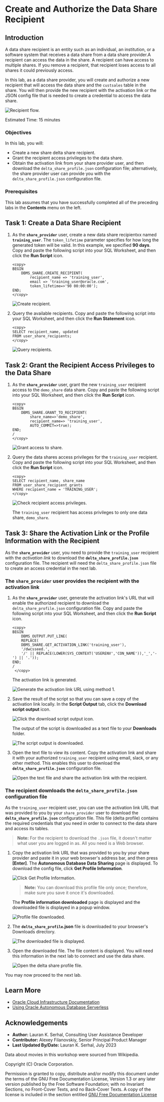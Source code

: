 # Create and Authorize the Data Share Recipient

## Introduction

A data share recipient is an entity such as an individual, an institution, or a software system that receives a data share from a data share provider.A recipient can access the data in the share. A recipient can have access to multiple shares. If you remove a recipient, that recipient loses access to all shares it could previously access.

In this lab, as a data share provider, you will create and authorize a new recipient that will access the data share and the `custsales` table in the share. You will then provide the new recipient with the activation link or the JSON config file that is needed to create a credential to access the data share.

![Recipient flow.](images/recipient-diagram.png)

Estimated Time: 15 minutes

### Objectives

In this lab, you will:

* Create a new share delta share recipient.
* Grant the recipient access privileges to the data share.
* Obtain the activation link from your share provider user, and then download the `delta_share_profile.json` configuration file; alternatively, the share provider user can provide you with the `delta_share_profile.json` configuration file.

### Prerequisites

This lab assumes that you have successfully completed all of the preceding labs in the **Contents** menu on the left.

## Task 1: Create a Data Share Recipient

1. As the **`share_provider`** user, create a new data share recipientxx named **`training_user`**. The `token_lifetime` parameter specifies for how long the generated token will be valid. In this example, we specified **90 days**. Copy and paste the following script into your SQL Worksheet, and then click the **Run Script** icon.

    ```
    <copy>
    BEGIN
        DBMS_SHARE.CREATE_RECIPIENT(
            recipient_name => 'training_user',
            email => 'training_user@oracle.com',
            token_lifetime=>'90 00:00:00');
    END;
    </copy>
    ```

    ![Create recipient.](images/create-recipient.png)

2. Query the available recipients. Copy and paste the following script into your SQL Worksheet, and then click the **Run Statement** icon.

    ```
    <copy>
    SELECT recipient_name, updated
    FROM user_share_recipients;
    </copy>
    ```

    ![Query recipients.](images/query-recipients.png)

## Task 2: Grant the Recipient Access Privileges to the Data Share

1. As the **`share_provider`** user, grant the new `training_user` recipient access to the `demo_share` data share. Copy and paste the following script into your SQL Worksheet, and then click the **Run Script** icon.

    ```
    <copy>
    BEGIN
        DBMS_SHARE.GRANT_TO_RECIPIENT(
            share_name=>'demo_share',
            recipient_name=> 'training_user',
            AUTO_COMMIT=>true);
    END;
    /
    </copy>
    ```

    ![Grant access to share.](images/grant-recipient-access.png)

2. Query the data shares access privileges for the `training_user` recipient. Copy and paste the following script into your SQL Worksheet, and then click the **Run Script** icon.

    ```
    <copy>
    SELECT recipient_name, share_name
    FROM user_share_recipient_grants
    WHERE recipient_name = 'TRAINING_USER';
    </copy>
    ```

    ![Check recipient access privileges.](images/query-privileges.png)

    The `training_user` recipient has access privileges to only one data share, `demo_share`.

## Task 3: Share the Activation Link or the Profile Information with the Recipient

As the **`share_provider`** user, you need to provide the `training_user` recipient with the _activation link_ to download the **`delta_share_profile.json`** configuration file. The recipient will need the `delta_share_profile.json` file to create an access credential in the next lab.

<!---
Expose the following paragraph when method 2 bug is corrected.
As the `share_provider` user, you need to provide the `training_user` recipient with the _activation link_ needed to download the **`delta_share_profile.json`** configuration file. This is described in the **Method 1** section below; alternatively, you can generate the `delta_share_profile.json` file directly as the `share_provider` user, and then share it with the `training_user` recipient. This is described in the 

**Method 2** section below. Use this task when method 2 is fixed. **Method 1: The `share_provider` user provides the recipient with the activation link (used in this workshop)** --->

### **The `share_provider` user provides the recipient with the activation link**

1. As the  **`share_provider`** user, generate the activation link's URL that will enable the authorized recipient to download the `delta_share_profile.json` configuration file. Copy and paste the following script into your SQL Worksheet, and then click the **Run Script** icon.

    ```
    <copy>
    BEGIN
        DBMS_OUTPUT.PUT_LINE(
        REPLACE(
        DBMS_SHARE.GET_ACTIVATION_LINK('training_user'),
        '/dwcsseed.',
        '/' || REPLACE(LOWER(SYS_CONTEXT('USERENV','CON_NAME')),'_','-') || '.'));
    END;
    /
     </copy>
    ```

    The activation link is generated.

    ![Generate the activation link URL using method 1.](images/method-1-temp.png)

<!--- July 18: The original activation link generation code. Will revert to this in 3 weeks when the fix makes it to production. --->

<!---
    ```
    <copy>
    BEGIN
        DBMS_OUTPUT.PUT_LINE(dbms_share.get_activation_link
            (recipient_name=>'TRAINING_USER'));
    END;
    /
    </copy>
    ```--->

2. Save the result of the script so that you can save a copy of the activation link locally. In the **Script Output** tab, click the **Download script output** icon.

    ![Click the download script output icon.](images/click-download-script-output.png)

    The output of the script is downloaded as a text file to your **Downloads** folder.

    ![The script output is downloaded.](images/script-output-downloaded.png)

3. Open the text file to view its content. Copy the activation link and share it with your authorized `training_user` recipient using email, slack, or any other method. This enables this user to download the **`delta_share_profile.json`** configuration file.

    ![Open the text file and share the activation link with the recipient.](images/share-activation-link.png)

### **The recipient downloads the `delta_share_profile.json` configuration file**

As the `training_user` recipient user, you can use the activation link URL that was provided to you by your `share_provider` user to download the **`delta_share_profile.json`** configuration file. This file (delta profile) contains the required credentials that you need in order to  connect to the data share and access its tables.

>**Note:** For the recipient to download the `.json` file, it doesn't matter what user you are logged in as. All you need is a Web browser.

1. Copy the activation link URL that was provided to you by your share provider and paste it in your web browser's address bar, and then press **[Enter]**. The **Autonomous Database Data Sharing** page is displayed. To download the config file, click **Get Profile Information**.

    ![Click Get Profile Information.](images/click-get-profile.png)

    >**Note:** You can download this profile file only once; therefore, make sure you save it once it's downloaded.

    The **Profile information downloaded** page is displayed and the downloaded file is displayed in a popup window.

    ![Profile file downloaded.](images/screen-2.png)

2. The **`delta_share_profile`.json** file is downloaded to your browser's Downloads directory.

    ![The downloaded file is displayed.](images/downloaded-file.png)

3. Open the downloaded file. The file content is displayed. You will need this information in the next lab to connect and use the data share.

    ![Open the delta share profile file.](images/open-profile.png)

<!--- July 18, 2023: Hiding the method 2 section until this is fixed since David slacked me that there is no fix yet for this step.

**Method 2: The `share_provider` user generates the `delta_share_profile.json` configuration file and shares it with the Recipient**

As a share provider user, you can use this second method to directly generate the `JSON` config file which you can then share with recipient using any method you desire.

1. For this step, you need to log in to your SQL Worksheet as the **`admin`** user. Log out of the **`share_provider`** user. On the **Oracle Database Actions | SQL** banner, click the drop-down list next to the **`SHARE_PROVIDER`** user, and then select **Sign Out** from the drop-down menu. When prompted if you want to leave the site, click **Leave**.

2. Log in as the **`admin`** user. On the **Sign-in** page, enter **`ADMIN`** as the username and **`Training4ADW`** as the password, and then click **Sign in**. You are now logged in as the **`ADMIN`** user. In the **Development** section, click the **SQL** card to display the SQL Worksheet.

    ![Logged in as user admin](images/logged-admin.png)

3. Grant the `http` and `http_proxy` privileges for the specified host to the `DWROLE` role. Use the `DBMS_NETWORK_ACL_ADMIN` package and the `APPEND_HOST_ACE` procedure. For information about the `DBMS_NETWORK_ACL_ADMIN` package, see the [PL/SQL Packages and Types Reference](https://docs.oracle.com/en/database/oracle/oracle-database/19/arpls/DBMS_NETWORK_ACL_ADMIN.html#GUID-254AE700-B355-4EBC-84B2-8EE32011E692) documentation. This is explained in more detail in the next lab. Copy and paste the following script into your SQL Worksheet, and then click the **Run Script** icon.

    >**Note:** Substitute the host value below with your own host value which you can copy from your browser's address bar.

    ![Find the host URL.](images/host-url.png)

    In our example, the host value is the following portion of the URL shown in the address bar:

    **`ukgyxp2x0rqadss-trainingadw.adb.ca-toronto-1.oraclecloudapps.com`**

    ```
    <copy>
    BEGIN
    DBMS_NETWORK_ACL_ADMIN.APPEND_HOST_ACE(
        host => 'ukgyxp2x0rqadss-trainingadw.adb.ca-toronto-1.oraclecloudapps.com',
        lower_port => 443,
        upper_port => 443,
        ace => xs$ace_type(
        privilege_list => xs$name_list('http', 'http_proxy'),
        principal_name => upper('DWROLE'),
        principal_type => xs_acl.ptype_db));
    END;
    /
    </copy>
    ```

    ![Set ACLs.](images/set-acls.png)

4. Log out of the **`admin`** user. On the **Oracle Database Actions | SQL** banner, click the drop-down list next to the `ADMIN` user, and then select **Sign Out** from the drop-down menu. When prompted if you want to leave the site, click **Leave**.

5. Log in as the **`share_provider`** user. On the **Sign-in** page, enter **`share_provider`** as the username and **`DataShare4ADW`** as the password, and then click **Sign in**. In the **Development** section, click the **SQL** card to display the SQL Worksheet.

6. Generate the Delta Share `JSON` config file for your `training_user` recipient. Copy and paste the following script into your SQL Worksheet, and then click the **Run Script** icon.

    ```
    <copy>
    DECLARE
    profile SYS.JSON_OBJECT_T;
    BEGIN
        DBMS_SHARE.POPULATE_SHARE_PROFILE('TRAINING_USER', profile);
        SYS.DBMS_OUTPUT.PUT_LINE(CHR(10)||JSON_QUERY(profile.to_string, '$' PRETTY));
    END;
    /
    </copy>
    ```

7. The **`delta_share_profile.json`** configuration file information is displayed in the **Script Output** tab.

    ![A sample generated JSON config file.](images/sample-generated-file.png)

8. Save the script output (profile information) to a text editor of your choice on your local machine (using the copy and paste method) so that you can have a record of it. You'll need this file with the recipient.

    ![Save the generated JSON config file locally.](images/save-json-file.png)

9. As the recipient user, you will need all of the values from the previous step in the next lab to create the required credential to access your authorized data share.--->

You may now proceed to the next lab.

## Learn More

* [Oracle Cloud Infrastructure Documentation](https://docs.cloud.oracle.com/en-us/iaas/Content/GSG/Concepts/baremetalintro.htm)
* [Using Oracle Autonomous Database Serverless](https://docs.oracle.com/en/cloud/paas/autonomous-database/adbsa/index.html)

## Acknowledgements

* **Author:** Lauran K. Serhal, Consulting User Assistance Developer
* **Contributor:** Alexey Filanovskiy, Senior Principal Product Manager
* **Last Updated By/Date:** Lauran K. Serhal, July 2023

Data about movies in this workshop were sourced from Wikipedia.

Copyright (C) Oracle Corporation.

Permission is granted to copy, distribute and/or modify this document
under the terms of the GNU Free Documentation License, Version 1.3
or any later version published by the Free Software Foundation;
with no Invariant Sections, no Front-Cover Texts, and no Back-Cover Texts.
A copy of the license is included in the section entitled [GNU Free Documentation License](files/gnu-free-documentation-license.txt)